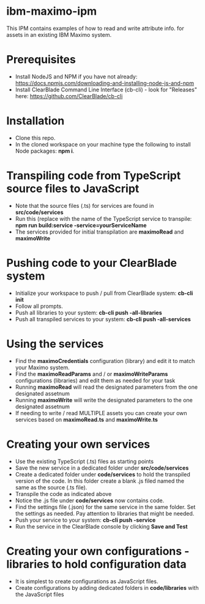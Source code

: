 # ibm-maximo-ipm

This IPM contains examples of how to read and write attribute info. for assets in an existing IBM Maximo system.

# Prerequisites
- Install NodeJS and NPM if you have not already: https://docs.npmjs.com/downloading-and-installing-node-js-and-npm
- Install ClearBlade Command Line Interface (cb-cli) - look for "Releases" here: https://github.com/ClearBlade/cb-cli

# Installation
- Clone this repo.
- In the cloned workspace on your machine type the following to install Node packages: __npm i__.

# Transpiling code from TypeScript source files to JavaScript
- Note that the source files (.ts) for services are found in __src/code/services__
- Run this (replace <service name> with the name of the TypeScript service to transpile: __npm run build:service -service=yourServiceName__
- The services provided for initial transpilation are __maximoRead__ and __maximoWrite__

# Pushing code to your ClearBlade system
- Initialize your workspace to push / pull from ClearBlade system: __cb-cli init__
- Follow all prompts.
- Push all libraries to your system: __cb-cli push -all-libraries__
- Push all transpiled services to your system: __cb-cli push -all-services__

# Using the services
- Find the __maximoCredentials__ configuration (library) and edit it to match your Maximo system.
- Find the __maximoReadParams__ and / or __maximoWriteParams__ configurations (libraries) and edit them as needed for your task
- Running __maximoRead__ will read the designated parameters from the one designated assetnum
- Running __maximoWrite__ will write the designated parameters to the one designated assetnum
- If needing to write / read MULTIPLE assets you can create your own services based on __maximoRead.ts__ and __maximoWrite.ts__

# Creating your own services
- Use the existing TypeScript (.ts) files as starting points
- Save the new service in a dedicated folder under __src/code/services__
- Create a dedicated folder under __code/services__ to hold the transpiled version of the code. In this folder create a blank .js filed named the same as the source (.ts file).
- Transpile the code as indicated above
- Notice the .js file under __code/services__ now contains code.
- Find the settings file (.json) for the same service in the same folder. Set the settings as needed. Pay attention to libraries that might be needed.
- Push your service to your system: __cb-cli push -service <your service>__
- Run the service in the ClearBlade console by clicking __Save and Test__

# Creating your own configurations - libraries to hold configuration data
- It is simplest to create configurations as JavaScript files.
- Create configurations by adding dedicated folders in __code/libraries__ with the JavaScript files
